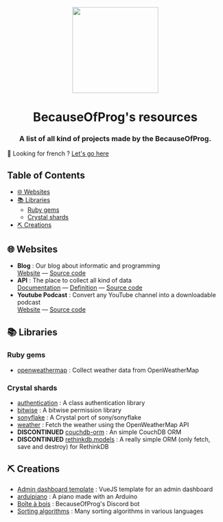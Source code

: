 <div align="center">
  <img src="https://cdn.becauseofprog.fr/v2/sites/becauseofprog.fr/assets/logos/bop.svg" width="200" />
  <h1>BecauseOfProg's resources</h1>
  <h3>A list of all kind of projects made by the BecauseOfProg.</h3>
</div>

🥖 Looking for french ? [Let's go here](README-fr.md)

## Table of Contents

- [🌐 Websites](#-websites)
- [📚 Libraries](#-libraries)
  - [Ruby gems](#ruby-gems)
  - [Crystal shards](#crystal-shards)
- [⛏ Creations](#-creations)

## 🌐 Websites

- **Blog** : Our blog about informatic and programming  
  [Website](https://becauseofprog.fr) &mdash; [Source code](https://github.com/BecauseOfProg/blog)
- **API** : The place to collect all kind of data  
  [Documentation](https://github.com/BecauseOfProg/api-docs) &mdash; [Definition](https://github.com/BecauseOfProg/api-definition) &mdash; [Source code](https://github.com/BecauseOfProg/api)
- **Youtube Podcast** : Convert any YouTube channel into a downloadable podcast  
  [Website](https://podcast.becauseofprog.fr) &mdash; [Source code](https://github.com/BecauseOfProg/yt-podcast)

## 📚 Libraries

### Ruby gems

- [openweathermap](https://github.com/BecauseOfProg/openweathermap-ruby) : Collect weather data from OpenWeatherMap

### Crystal shards

- [authentication](https://github.com/BecauseOfProg/authentication) : A class authentication library
- [bitwise](https://github.com/BecauseOfProg/bitwise) : A bitwise permission library
- [sonyflake](https://github.com/BecauseOfProg/sonyflake) : A Crystal port of sony/sonyflake
- [weather](https://github.com/BecauseOfProg/crystal-weather) : Fetch the weather using the OpenWeatherMap API
- **DISCONTINUED** [couchdb-orm](https://github.com/BecauseOfProg/couchdb-orm) : An simple CouchDB ORM
- **DISCONTINUED** [rethinkdb.models](https://github.com/BecauseOfProg/rethinkdb.models) : A really simple ORM (only fetch, save and destroy) for RethinkDB

## ⛏ Creations

- [Admin dashboard template](https://github.com/BecauseOfProg/admin-dashboard-template) : VueJS template for an admin dashboard
- [arduipiano](https://github.com/BecauseOfProg/arduipiano) : A piano made with an Arduino
- [Boîte à bois](https://github.com/BecauseOfProg/boite-a-bois) : BecauseOfProg's Discord bot
- [Sorting algorithms](https://github.com/BecauseOfProg/sorting-algorithms) : Many sorting algorithms in various languages
